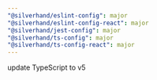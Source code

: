 ```yaml
---
"@silverhand/eslint-config": major
"@silverhand/eslint-config-react": major
"@silverhand/jest-config": major
"@silverhand/ts-config": major
"@silverhand/ts-config-react": major
---
```


update TypeScript to v5
